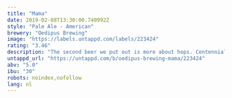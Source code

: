 ```yaml
---
title: "Mama"
date: 2019-02-08T13:30:00.740992Z
style: "Pale Ale - American"
brewery: "Oedipus Brewing"
image: "https://labels.untappd.com/labels/223424"
rating: "3.46"
description: "The second beer we put out is more about hops. Centennial hops provide a citrusy and grapefruity flavor and aroma. "
untappd_url: "https://untappd.com/b/oedipus-brewing-mama/223424"
abv: "5.0"
ibu: "30"
robots: noindex,nofollow
lang: nl
---
```

